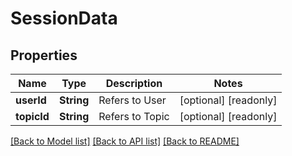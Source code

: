 # SessionData

## Properties
Name | Type | Description | Notes
------------ | ------------- | ------------- | -------------
**userId** | **String** | Refers to User | [optional] [readonly] 
**topicId** | **String** | Refers to Topic | [optional] [readonly] 

[[Back to Model list]](../README.md#documentation-for-models) [[Back to API list]](../README.md#documentation-for-api-endpoints) [[Back to README]](../README.md)


